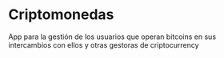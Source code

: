 # Criptomonedas
App para la gestión de los usuarios que operan bitcoins en sus intercambios con ellos y otras gestoras de criptocurrency
